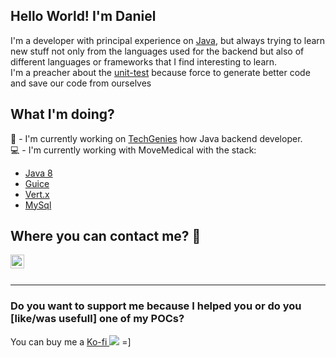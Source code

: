 ## Hello World! I'm Daniel


I'm a developer with principal experience on [Java](https://www.java.com/es/), but always trying to learn new stuff not only from the languages used for the backend but also of different languages or frameworks that I find interesting to learn.
<br/>
I'm a preacher about the [unit-test](https://en.wikipedia.org/wiki/Unit_testing) because force to generate better code and save our code from ourselves

## What I'm doing?

👷 - I'm currently working on [TechGenies](https://techgenies.com/) how Java backend developer.
<br/>
💻 - I'm currently working with MoveMedical with the stack:
- [Java 8](https://www.baeldung.com/java-8-new-features) 
- [Guice](https://github.com/google/guice)
- [Vert.x](https://vertx.io/)
- [MySql](https://www.mysql.com/)

## 


## Where you can contact me? 📘 

<a href="https://www.linkedin.com/in/riojano0/">
<img align="left" alt="Daniel LinkedIN" width="22px" src="https://icongr.am/fontawesome/linkedin.svg?size=128&color=70c8ff" />
</a></br></br>

----
### Do you want to support me because I helped you or do you [like/was usefull] one of my POCs? 

 You can buy me a [Ko-fi <img src="https://api.iconify.design/simple-icons/kofi.svg"/>](https://ko-fi.com/riojano0) =]

